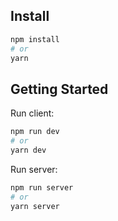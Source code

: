 ## Install
```bash
npm install
# or
yarn
```

## Getting Started

Run client:

```bash
npm run dev
# or
yarn dev
```

Run server:

```bash
npm run server
# or
yarn server
```

